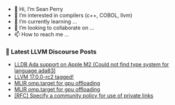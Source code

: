 - 👋 Hi, I’m Sean Perry
- 👀 I’m interested in compilers (c++, COBOL, llvm)
- 🌱 I’m currently learning ...
- 💞️ I’m looking to collaborate on ...
- 📫 How to reach me ...

<!---
s66perry/s66perry is a ✨ special ✨ repository because its `README.md` (this file) appears on your GitHub profile.
You can click the Preview link to take a look at your changes.
--->
### 📕 Latest LLVM Discourse Posts

<!-- DISCOURSE-LLVM:START -->
- [LLDB Ada support on Apple M2 &lpar;Could not find type system for language ada83&rpar;](https://discourse.llvm.org/t/lldb-ada-support-on-apple-m2-could-not-find-type-system-for-language-ada83/72725#post_1)
- [LLVM 17.0.0-rc2 tagged!](https://discourse.llvm.org/t/llvm-17-0-0-rc2-tagged/72643#post_12)
- [MLIR omp.target for gpu offloading](https://discourse.llvm.org/t/mlir-omp-target-for-gpu-offloading/72579#post_20)
- [MLIR omp.target for gpu offloading](https://discourse.llvm.org/t/mlir-omp-target-for-gpu-offloading/72579#post_19)
- [[RFC] Specify a community policy for use of private links](https://discourse.llvm.org/t/rfc-specify-a-community-policy-for-use-of-private-links/72208?page=2#post_39)
<!-- DISCOURSE-LLVM:END -->
